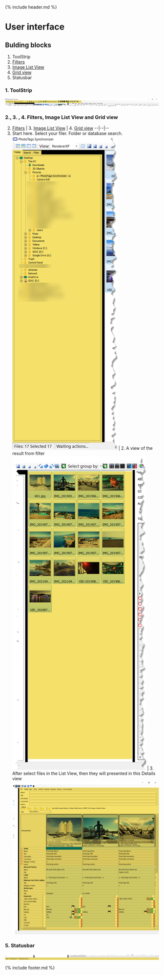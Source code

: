 {% include header.md %}

# User interface

## Bulding blocks

1. ToolStrip
2. [Filters](..\filters)
3. [Image List View](..\imagelistview)
4. [Grid view](..\gridview)
5. Statusbar

### 1. ToolStrip
![Toolstrip](userinterface-layout-toolstrip.png)

### 2., 3. , 4. Filters, Image List View and Grid view


2. [Filters](..\filters) | 3. [Image List View](..\imagelistview) | 4. [Grid view](..\gridview)
--|--|--
1. Start here. Select your filer. Folder or database search.<br>  ![Filter](userinterface-layout-filter.png) | 2. A view of the result from filter<br> ![ImageListView](userinterface-layout-imeglistview.png) | 3. After select files in the List View, then they will presented in this Details view<br> ![GridView](userinterface-layout-girdview.png)

### 5. Statusbar
![Statusbar](userinterface-layout-statusbar.png)


{% include footer.md %}
